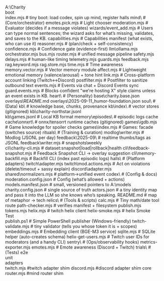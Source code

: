 A:\Charity\
  boot\
    index.mjs                  # tiny boot: load codex, spin up mind, register halls
  mind\                         # (Core/orchestrator)
	emotes.pick.mjs				# Light chooser
	moderation.mjs				# Evaluator (decides if a message violates)
	wizards/event_add.mjs		# Users can type normal sentences; the wizard asks for what’s missing, validates, and saves to the KB.
    capabilities.mjs			# Capabilities manifest (what exists, who can use it)
	reasoner.mjs				# (plan/check + self-consistency)
	confidence.mjs				# Confidence gate (evidence-first)
	llm\ollama.mjs		        
	orchestrator.mjs
    bus.mjs
    router.mjs                  # unified message pipeline
    safety.mjs
    delays.mjs                  # human-like timing
    telemetry.mjs
    guards.mjs
    feedback.mjs
	rag.keyword.mjs
	rag.store.mjs
	time.mjs					# Time awareness
	memory.vector.mjs			# Vector memory module
	affect.mjs					# Lightweight emotional memory (valence/arousal) + tone hint
	link.mjs					# Cross-platform account linking (Twitch↔Discord)
	postfilter.mjs				# Postfilter to sanitize outbound text
	events.mjs					# Events via chat + Discord Events sync
	guard.events.mjs			# Blocks confident "we're hosting X" style claims unless an event exists in KB.
  heart\                        # (Personality)
    base\charity.base.json
    overlays\README.md
    overlays\2025-09-11_humor-foundation.json
  soul\                         # (Data)
    kb\                         # knowledge base, chunks, provenance
	kb\index\               	# vector stores (gitignored)
    kb\charity-northstar.jsonl  
	kb\games.jsonl				# Local KB format
	memory\episodes\            # episodic logs
    cache\
	cache\onnxrt\           	# onnx/tensorrt runtime caches (gitignored)	
	games\igdb.mjs				# Game knowledge for spoiler checks
	games\index.mjs				# Games: facade (switches source)
  rituals\                      # (Training & curation)
    modlog\writer.mjs			# Modlog (JSONL per day)
	feedback\2025-09\           # realtime thumbs/tags as JSONL
    feedback\writer.mjs			# 
	snapshots\weekly\
    cli\charity-cli.mjs         # dataset:snapshot|load|rollback|health
    cli\feedback-snapshot.mjs	# Feedback Snapshot CLI → overlay suggestion
	cli\memory-backfill.mjs		# Backfill CLI (index past episodic logs)
  halls\                        # (Platform adapters)
    twitch\adapter.mjs
	twitch\mod.actions.mjs		# Act on violations (delete/timeout + sassy explain)
    discord\adapter.mjs
    shared\normalizers.mjs      # platform→unified event
  codex\                        # (Config & docs)
    moderation.config.json		# Config (what’s allowed + actions)
	models.manifest.json    	# small, versioned pointers to A:\models\
    charity.config.json         # single source of truth
	actors.json					# a tiny identity map and pass it into the LLM so she knows who’s speaking.
    README.md                   # map of metaphor → tech
  relics\                       # (Tools & scripts)
    calc.mjs					# Tiny math/date tool route
	path-checker.mjs        	# verifies manifest + filesystem
    publish.mjs
	tokens.mjs
	helix.mjs					# twitch helix client
	helix-smoke.mjs				# helix Smoke Test	
	publish.ps1					# Simple PowerShell publisher (Windows-friendly)
	twitch-validate.mjs			# tiny validator (tells you whose token it is + scopes)
	embeddings.mjs				# Embedding client (BGE-M3 service)
	sqlite.mjs					# SQLite helper (auto-creates schema)
	helix-get-users.mjs			# Twitch user IDs for moderators (and a handy CLI)
  sentry\                       # (Ops/observability hooks)
    metrics-exporter.mjs
	emotes.mjs					# Emote awareness (Discord + Twitch)
  trials\                       # (Tests)
    e2e\
    unit\
  adapters\
	twitch.mjs					#twitch adapter shim
	discord.mjs					#discord adapter shim
  core\
	router.mjs					#mind router shim